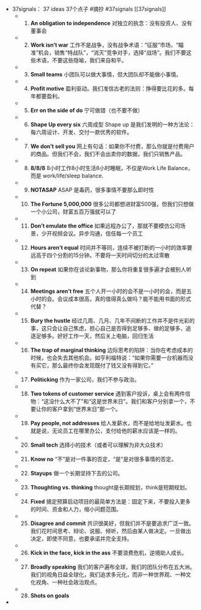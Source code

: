 - 37signals： 37 ideas 37个点子 #摘抄 #37signals [[37signals]]
	- 01. **An obligation to independence** 对独立的执念：没有投资人、没有董事会
	- 02. **Work isn’t war** 工作不是战争，没有战争术语：“征服”市场，“瞄准”机会，销售“特战队”，“消灭”竞争对手，选择“战场”。我们不要这些术语，不要这些隐喻，我们来自和平。
	- 03. **Small teams** 小团队可以做大事情，但大团队却不能做小事情。
	- 04. **Profit motive** 盈利驱动。我们准信古老的法则：挣得要比花的多。每年都要盈利。
	- 05. **Err on the side of do** 宁可做错（也不要不做）
	- 06. **Shape Up every six** 六周成型  Shape up 是我们发明的一种方法论：每六周设计、开发、交付一款优秀的软件。
	- 07. **We don’t sell you** 网上有句话：如果你不付费，那么你就是付费用户的商品。但我们不会，我们不会出卖你的数据，我们只销售产品。
	- 08. **8/8/8** 8小时工作8小时生活8小时睡眠，不仅是Work Life Balance，而是 work/life/sleep balance.
	- 09. **NOTASAP** ASAP 是毒药，很多事情不要那么即时性
	- 10. **The Fortune 5,000,000** 很多公司都想进财富500强，但我们只想做一个小公司，财富五百万强就可以了
	- 11. **Don’t emulate the office** 如果远程办公了，那就不要模仿公司场景，少开视频会议。异步沟通，信任每一个员工
	- 12. **Hours aren’t equal** 时间并不等同，连续不被打断的一小时的效率要远高于四个分割的15分钟。不要将一天时间切分的太过零散
	- 13. **On repeat** 如果你在谈论新事物，那么你将重复很多遍才会被别人听到
	- 14. **Meetings aren’t free** 五个人开一小时的会不是一小时的会，而是五小时的会。会议成本很高，真的值得真么做吗？能不能用书面的形式代替？
	- 15. **Bury the hustle** 经过几周、几月、几年不间断的工作并不是件光彩的事，这只会让自己焦虑，担心自己是否得到足够多、做的足够多、追逐足够多。好好工作一天，然后关上电脑，回归生活
	- 16. **The trap of marginal thinking** 边际思考的陷阱：当你在考虑成本的时候，也会失去其他机会。如亨利福特说：“如果你需要一台机器而没有买它，那么最终你会发现既付了钱又没有得到它。”
	- 17. **Politicking** 作为一家公司，我们不参与政治。
	- 18. **Two tokens of customer service** 遇到客户投诉，桌上会有两件信物：“这没什么大不了”和“这是世界末日”。我们和客户分别拿一个，不要让你的客户拿到“世界末日”那一个。
	- 19. **Pay people, not addresses** 给人发薪水，而不是给地址发薪水。也就是说，无论员工在哪里办公，支付给他的薪水应该是一样的。
	- 20. **Small tech** 选择小的技术（或者可以理解为非大众技术）
	- 21. **Know no** “不”是对一件事的否定，“是”是对很多事情的否定。
	- 22. **Stayups** 做一个长期坚持下去的公司。
	- 23. **Thoughting vs. thinking** thought是长期规划，think是短期规划。
	- 24. **Fixed** 搞定预算启动项目的最简单方法是：固定下来，不要投入更多的时间、资金和人力，缩小问题范围。
	- 25. **Disagree and commit** 共识很美好，但我们并不是要追求广泛一致。我们花时间思考、辩论、说服、倾听，然后由某人做决定。一旦做出决定，即使不同意，也要承诺并完全支持。
	- 26. **Kick in the face, kick in the ass** 不要浪费危机，逆境助人成长。
	- 27. **Broadly speaking** 我们的客户遍布全球，我们的团队分布在五大洲。我们的视角日益全球化，我们追求多元化，而非一种世界观、一种文化视角、一种社会政治观点。
	- 28. **Shots on goals**
-
